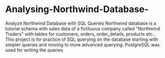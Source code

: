 # Analysing-Northwind-Database-
Analyze Northwind Database with SQL Queries
Northwind database is a tutorial schema with sales data of a fictituous company called "Northwind Traders" with tables for customers, orders, order_details, products etc..
This project is for practice of SQL querying on the database starting with simpler queries and moving to more advanced querying. PostgreSQL was used for writing the queries 
